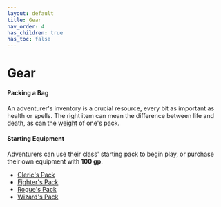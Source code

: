 ```yaml
---
layout: default
title: Gear
nav_order: 4
has_children: true
has_toc: false
---
```


# Gear

#### Packing a Bag

An adventurer's inventory is a crucial resource, every bit as important as health or spells. The right item can mean the difference between life and death, as can the [weight](../adventuring/encumbrance) of one's pack. 

#### Starting Equipment

Adventurers can use their class' starting pack to begin play, or purchase their own equipment with **100 gp**.

* [Cleric's Pack](../character_creation/class/cleric#starting-gear)
* [Fighter's Pack](../character_creation/class/fighter#starting-gear)
* [Rogue's Pack](../character_creation/class/rogue#starting-gear)
* [Wizard's Pack](../character_creation/class/wizard#starting-gear)


<!-- #### The Main Concerns

* **Lighting**: Do you have a way to see in darkness?

* **Rations**: Do you have enough provisions to take [short rests](../adventuring/recovery)?

* **Warcraft**: Do you have weapons and armor?

* **Spellcraft**: If you are a spellcaster, do you have a magic focus?

* **Loot**: Do you have room for treasure? -->

<!-- #### Failsafes

Beyond the main concerns, adventurers should also prep single-use items for emergencies. Healing potions, scrolls, grenades, and similar tools can mean the difference between survival and early grave. -->

